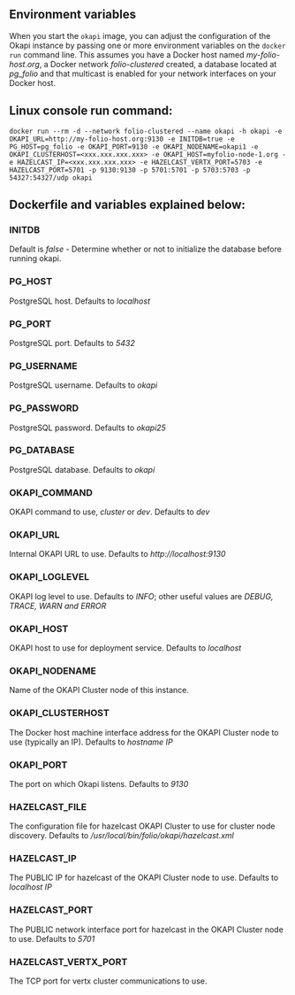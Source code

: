 ## Environment variables

When you start the `okapi` image, you can adjust the configuration of the Okapi instance by passing one or more environment variables on the `docker run` command line. This assumes you have a Docker host named *my-folio-host.org*, a Docker network *folio-clustered* created, a database located at *pg_folio* and that multicast is enabled for your network interfaces on your Docker host.


## Linux console run command:


```docker run --rm -d --network folio-clustered --name okapi -h okapi -e OKAPI_URL=http://my-folio-host.org:9130 -e INITDB=true -e PG_HOST=pg_folio -e OKAPI_PORT=9130 -e OKAPI_NODENAME=okapi1 -e OKAPI_CLUSTERHOST=<xxx.xxx.xxx.xxx> -e OKAPI_HOST=myfolio-node-1.org -e HAZELCAST_IP=<xxx.xxx.xxx.xxx> -e HAZELCAST_VERTX_PORT=5703 -e HAZELCAST_PORT=5701 -p 9130:9130 -p 5701:5701 -p 5703:5703 -p 54327:54327/udp okapi```


## Dockerfile and variables explained below:


### INITDB

Default is *false*  - Determine whether or not to initialize the database before running okapi.

### PG_HOST

PostgreSQL host. Defaults to *localhost*

### PG_PORT

PostgreSQL port. Defaults to *5432*

### PG_USERNAME

PostgreSQL username. Defaults to *okapi*

### PG_PASSWORD

PostgreSQL password. Defaults to *okapi25*

### PG_DATABASE

PostgreSQL database. Defaults to *okapi*

### OKAPI_COMMAND

OKAPI command to use, *cluster* or *dev*. Defaults to *dev*

### OKAPI_URL

Internal OKAPI URL to use.  Defaults to *http://localhost:9130*

### OKAPI_LOGLEVEL

OKAPI log level to use.  Defaults to *INFO*; other useful values are *DEBUG, TRACE, WARN and ERROR*

### OKAPI_HOST

OKAPI host to use for deployment service.  Defaults to *localhost*

### OKAPI_NODENAME

Name of the OKAPI Cluster node of this instance.

### OKAPI_CLUSTERHOST

The Docker host machine interface address for the OKAPI Cluster node to use (typically an IP). Defaults to *hostname IP*

### OKAPI_PORT

The port on which Okapi listens. Defaults to *9130*

### HAZELCAST_FILE

The configuration file for hazelcast OKAPI Cluster to use for cluster node discovery. Defaults to */usr/local/bin/folio/okapi/hazelcast.xml*

### HAZELCAST_IP

The PUBLIC IP for hazelcast of the OKAPI Cluster node to use. Defaults to *localhost IP*

### HAZELCAST_PORT

The PUBLIC network interface port for hazelcast in the OKAPI Cluster node to use. Defaults to *5701*

### HAZELCAST_VERTX_PORT

The TCP port for vertx cluster communications to use.
